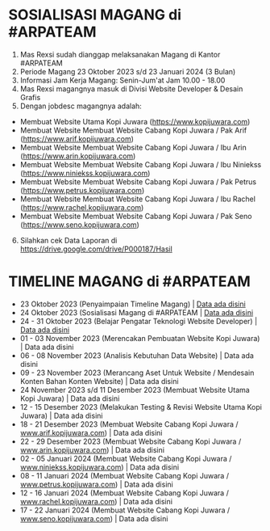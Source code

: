 # SOSIALISASI MAGANG di #ARPATEAM

1. Mas Rexsi sudah dianggap melaksanakan Magang di Kantor #ARPATEAM
2. Periode Magang 23 Oktober 2023 s/d 23 Januari 2024 (3 Bulan)
3. Informasi Jam Kerja Magang: Senin-Jum'at Jam 10.00 - 18.00
4. Mas Rexsi magangnya masuk di Divisi Website Developer & Desain Grafis
5. Dengan jobdesc magangnya adalah:
  - Membuat Website Utama Kopi Juwara (https://www.kopijuwara.com)
  - Membuat Website Membuat Website Cabang Kopi Juwara / Pak Arif (https://www.arif.kopijuwara.com)
  - Membuat Website Membuat Website Cabang Kopi Juwara / Ibu Arin (https://www.arin.kopijuwara.com)
  - Membuat Website Membuat Website Cabang Kopi Juwara / Ibu Niniekss (https://www.niniekss.kopijuwara.com)
  - Membuat Website Membuat Website Cabang Kopi Juwara / Pak Petrus (https://www.petrus.kopijuwara.com)
  - Membuat Website Membuat Website Cabang Kopi Juwara / Ibu Rachel (https://www.rachel.kopijuwara.com)
  - Membuat Website Membuat Website Cabang Kopi Juwara / Pak Seno (https://www.seno.kopijuwara.com)
6. Silahkan cek Data Laporan di https://drive.google.com/drive/P000187/Hasil

# TIMELINE MAGANG di #ARPATEAM

- 23 Oktober 2023 (Penyaimpaian Timeline Magang) | [Data ada disini](https://github.com/arpateam/P000187#:~:text=2%20Commits-,1.%2023%20Oktober%202023%20(Penyaimpaian%20Timeline%20Magang).txt,-Add%20files%20via)
- 24 Oktober 2023 (Sosialisasi Magang di #ARPATEAM | [Data ada disini](https://github.com/arpateam/P000187#:~:text=2.%2024%20Oktober%202023%20(Sosialisasi%20Magang%20di%20%23ARPATEAM).txt)
- 24 - 31 Oktober 2023 (Belajar Pengatar Teknologi Website Developer) | [Data ada disini](https://github.com/arpateam/P000187#:~:text=3.%2024%20%2D%2031%20Oktober%202023%20(Belajar%20Pengatar%20Teknologi%20Website%20Developer).txt)
- 01 - 03 November 2023 (Merencakan Pembuatan Website Kopi Juwara) | Data ada disini
- 06 - 08 November 2023 (Analisis Kebutuhan Data Website) | Data ada disini
- 09 - 23 November 2023 (Merancang Aset Untuk Website / Mendesain Konten Bahan Konten Website) | Data ada disini
- 24 November 2023 s/d 11 Desember 2023 (Membuat Website Utama Kopi Juwara) | Data ada disini
- 12 - 15 Desember 2023 (Melakukan Testing & Revisi Website Utama Kopi Juwara) | Data ada disini
- 18 - 21 Desember 2023 (Membuat Website Cabang Kopi Juwara / www.arif.kopijuwara.com) | Data ada disini
- 22 - 29 Desember 2023 (Membuat Website Cabang Kopi Juwara / www.arin.kopijuwara.com) | Data ada disini
- 02 - 05 Januari 2024 (Membuat Website Cabang Kopi Juwara / www.niniekss.kopijuwara.com) | Data ada disini
- 08 - 11 Januari 2024 (Membuat Website Cabang Kopi Juwara / www.petrus.kopijuwara.com) | Data ada disini
- 12 - 16 Januari 2024 (Membuat Website Cabang Kopi Juwara / www.rachel.kopijuwara.com) | Data ada disini
- 17 - 22 Januari 2024 (Membuat Website Cabang Kopi Juwara / www.seno.kopijuwara.com) | Data ada disini
